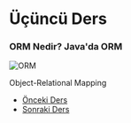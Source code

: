 # Üçüncü Ders

### ORM Nedir? Java'da ORM

![ORM](https://github.com/yildirim-murat/JavaTutorial/assets/150040119/2f4946f4-6238-4f6b-906b-b29e0434db71)

Object-Relational Mapping

* [Önceki Ders](https://github.com/yildirim-murat/JavaTutorial/tree/ucuncuDers)
* [Sonraki Ders](https://github.com/yildirim-murat/JavaTutorial/tree/sonDers)
